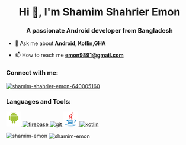 <h1 align="center">Hi 👋, I'm Shamim Shahrier Emon</h1>
<h3 align="center">A passionate Android developer from Bangladesh</h3>

- 💬 Ask me about **Android, Kotlin,GHA**

- 📫 How to reach me **emon9891@gmail.com**

<h3 align="left">Connect with me:</h3>
<p align="left">
<a href="https://linkedin.com/in/shamim-shahrier-emon-640005160" target="blank"><img align="center" src="https://raw.githubusercontent.com/rahuldkjain/github-profile-readme-generator/master/src/images/icons/Social/linked-in-alt.svg" alt="shamim-shahrier-emon-640005160" height="30" width="40" /></a>
</p>

<h3 align="left">Languages and Tools:</h3>
<p align="left"> <a href="https://developer.android.com" target="_blank" rel="noreferrer"> <img src="https://raw.githubusercontent.com/devicons/devicon/master/icons/android/android-original-wordmark.svg" alt="android" width="40" height="40"/> </a> <a href="https://firebase.google.com/" target="_blank" rel="noreferrer"> <img src="https://www.vectorlogo.zone/logos/firebase/firebase-icon.svg" alt="firebase" width="40" height="40"/> </a> <a href="https://git-scm.com/" target="_blank" rel="noreferrer"> <img src="https://www.vectorlogo.zone/logos/git-scm/git-scm-icon.svg" alt="git" width="40" height="40"/> </a> <a href="https://www.java.com" target="_blank" rel="noreferrer"> <img src="https://raw.githubusercontent.com/devicons/devicon/master/icons/java/java-original.svg" alt="java" width="40" height="40"/> </a> <a href="https://kotlinlang.org" target="_blank" rel="noreferrer"> <img src="https://www.vectorlogo.zone/logos/kotlinlang/kotlinlang-icon.svg" alt="kotlin" width="40" height="40"/> </a> </p>

<p><img align="left" src="https://github-readme-stats.vercel.app/api/top-langs?username=shamim-emon&show_icons=true&locale=en&layout=compact" alt="shamim-emon" /></p>

<p>&nbsp;<img align="center" src="https://github-readme-stats.vercel.app/api?username=shamim-emon&show_icons=true&locale=en" alt="shamim-emon" /></p>
